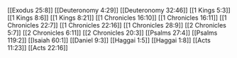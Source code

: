 [[Exodus 25:8]]
[[Deuteronomy 4:29]]
[[Deuteronomy 32:46]]
[[1 Kings 5:3]]
[[1 Kings 8:6]]
[[1 Kings 8:21]]
[[1 Chronicles 16:10]]
[[1 Chronicles 16:11]]
[[1 Chronicles 22:7]]
[[1 Chronicles 22:16]]
[[1 Chronicles 28:9]]
[[2 Chronicles 5:7]]
[[2 Chronicles 6:11]]
[[2 Chronicles 20:3]]
[[Psalms 27:4]]
[[Psalms 119:2]]
[[Isaiah 60:1]]
[[Daniel 9:3]]
[[Haggai 1:5]]
[[Haggai 1:8]]
[[Acts 11:23]]
[[Acts 22:16]]
